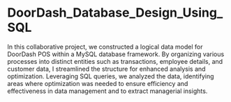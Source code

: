 # DoorDash_Database_Design_Using_SQL

In this collaborative project, we constructed a logical data model for DoorDash POS within a MySQL database framework. By organizing various processes into distinct entities such as transactions, employee details, and customer data, I streamlined the structure for enhanced analysis and optimization. Leveraging SQL queries, we analyzed the data, identifying areas where optimization was needed to ensure efficiency and effectiveness in data management and to extract managerial insights.





